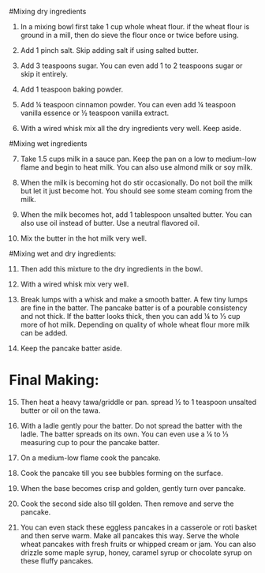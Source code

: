 #Mixing dry ingredients

1. In a mixing bowl first take 1 cup whole wheat flour. if the wheat flour is ground in a mill, then do sieve the flour once or twice before using.

2. Add 1 pinch salt. Skip adding salt if using salted butter.

3. Add 3 teaspoons sugar. You can even add 1 to 2 teaspoons sugar or skip it entirely.

4. Add 1 teaspoon baking powder.

5. Add ¼ teaspoon cinnamon powder. You can even add ¼ teaspoon vanilla essence or ½ teaspoon vanilla extract.

6. With a wired whisk mix all the dry ingredients very well. Keep aside.

#Mixing wet ingredients

7. Take 1.5 cups milk in a sauce pan. Keep the pan on a low to medium-low flame and begin to heat milk. You can also use almond milk or soy milk.

8. When the milk is becoming hot do stir occasionally. Do not boil the milk but let it just become hot. You should see some steam coming from the milk.

9. When the milk becomes hot, add 1 tablespoon unsalted butter. You can also use oil instead of butter. Use a neutral flavored oil.

10. Mix the butter in the hot milk very well.


#Mixing wet and dry ingredients:

11. Then add this mixture to the dry ingredients in the bowl.

12. With a wired whisk mix very well.

13. Break lumps with a whisk and make a smooth batter. A few tiny lumps are fine in the batter. The pancake batter is of a pourable consistency and not thick. If the batter looks thick, then you can add ¼ to ⅓ cup more of hot milk. Depending on quality of whole wheat flour more milk can be added.

14. Keep the pancake batter aside.

# Final Making:

15. Then heat a heavy tawa/griddle or pan. spread ½ to 1 teaspoon unsalted butter or oil on the tawa.

16. With a ladle gently pour the batter. Do not spread the batter with the ladle. The batter spreads on its own. You can even use a ¼ to ⅓ measuring cup to pour the pancake batter.

18. On a medium-low flame cook the pancake.

19. Cook the pancake till you see bubbles forming on the surface.

20. When the base becomes crisp and golden, gently turn over pancake.

21. Cook the second side also till golden. Then remove and serve the pancake.

22. You can even stack these eggless pancakes in a casserole or roti basket and then serve warm. Make all pancakes this way. Serve the whole wheat pancakes with fresh fruits or whipped cream or jam. You can also drizzle some maple syrup, honey, caramel syrup or chocolate syrup on these fluffy pancakes.
